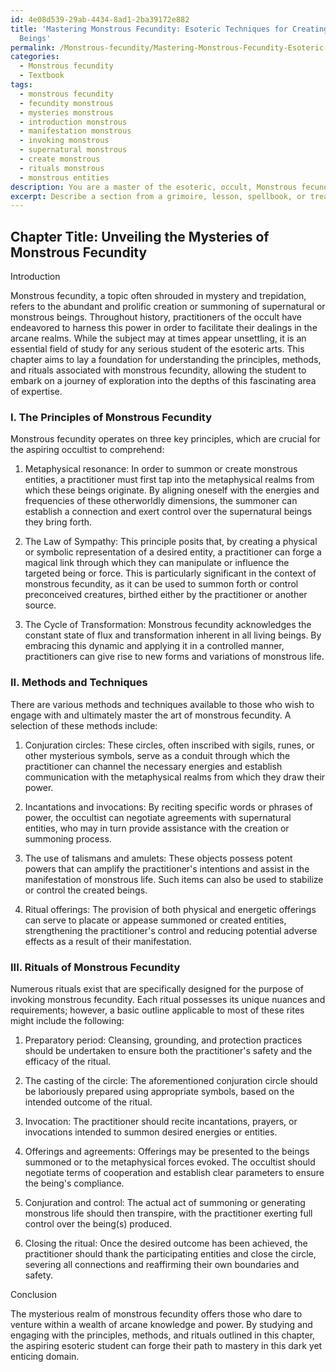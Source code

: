 ```yaml
---
id: 4e08d539-29ab-4434-8ad1-2ba39172e882
title: 'Mastering Monstrous Fecundity: Esoteric Techniques for Creating Supernatural
  Beings'
permalink: /Monstrous-fecundity/Mastering-Monstrous-Fecundity-Esoteric-Techniques-for-Creating-Supernatural-Beings/
categories:
  - Monstrous fecundity
  - Textbook
tags:
  - monstrous fecundity
  - fecundity monstrous
  - mysteries monstrous
  - introduction monstrous
  - manifestation monstrous
  - invoking monstrous
  - supernatural monstrous
  - create monstrous
  - rituals monstrous
  - monstrous entities
description: You are a master of the esoteric, occult, Monstrous fecundity and education, you have written many textbooks on the subject in ways that provide students with rich and deep understanding of the subject. You are being asked to write textbook-like sections on a topic and you do it with full context, explainability, and reliability in accuracy to the true facts of the topic at hand, in a textbook style that a student would easily be able to learn from, in a rich, engaging, and contextual way. Always include relevant context (such as formulas and history), related concepts, and in a way that someone can gain deep insights from.
excerpt: Describe a section from a grimoire, lesson, spellbook, or treatise that delves into the deep aspects of the occult topic, Monstrous fecundity, focusing on the principles, methods, and rituals involved. Ensure the content is rich and informative, enabling a student of the esoteric to gain valuable insights and a thorough understanding of this specific subject.
---
```

## Chapter Title: Unveiling the Mysteries of Monstrous Fecundity

Introduction

Monstrous fecundity, a topic often shrouded in mystery and trepidation, refers to the abundant and prolific creation or summoning of supernatural or monstrous beings. Throughout history, practitioners of the occult have endeavored to harness this power in order to facilitate their dealings in the arcane realms. While the subject may at times appear unsettling, it is an essential field of study for any serious student of the esoteric arts. This chapter aims to lay a foundation for understanding the principles, methods, and rituals associated with monstrous fecundity, allowing the student to embark on a journey of exploration into the depths of this fascinating area of expertise.

### I. The Principles of Monstrous Fecundity

Monstrous fecundity operates on three key principles, which are crucial for the aspiring occultist to comprehend:

1. Metaphysical resonance: In order to summon or create monstrous entities, a practitioner must first tap into the metaphysical realms from which these beings originate. By aligning oneself with the energies and frequencies of these otherworldly dimensions, the summoner can establish a connection and exert control over the supernatural beings they bring forth.

2. The Law of Sympathy: This principle posits that, by creating a physical or symbolic representation of a desired entity, a practitioner can forge a magical link through which they can manipulate or influence the targeted being or force. This is particularly significant in the context of monstrous fecundity, as it can be used to summon forth or control preconceived creatures, birthed either by the practitioner or another source.

3. The Cycle of Transformation: Monstrous fecundity acknowledges the constant state of flux and transformation inherent in all living beings. By embracing this dynamic and applying it in a controlled manner, practitioners can give rise to new forms and variations of monstrous life.

### II. Methods and Techniques

There are various methods and techniques available to those who wish to engage with and ultimately master the art of monstrous fecundity. A selection of these methods include:

1. Conjuration circles: These circles, often inscribed with sigils, runes, or other mysterious symbols, serve as a conduit through which the practitioner can channel the necessary energies and establish communication with the metaphysical realms from which they draw their power.

2. Incantations and invocations: By reciting specific words or phrases of power, the occultist can negotiate agreements with supernatural entities, who may in turn provide assistance with the creation or summoning process.

3. The use of talismans and amulets: These objects possess potent powers that can amplify the practitioner's intentions and assist in the manifestation of monstrous life. Such items can also be used to stabilize or control the created beings.

4. Ritual offerings: The provision of both physical and energetic offerings can serve to placate or appease summoned or created entities, strengthening the practitioner's control and reducing potential adverse effects as a result of their manifestation.

### III. Rituals of Monstrous Fecundity

Numerous rituals exist that are specifically designed for the purpose of invoking monstrous fecundity. Each ritual possesses its unique nuances and requirements; however, a basic outline applicable to most of these rites might include the following:

1. Preparatory period: Cleansing, grounding, and protection practices should be undertaken to ensure both the practitioner's safety and the efficacy of the ritual.

2. The casting of the circle: The aforementioned conjuration circle should be laboriously prepared using appropriate symbols, based on the intended outcome of the ritual.

3. Invocation: The practitioner should recite incantations, prayers, or invocations intended to summon desired energies or entities.

4. Offerings and agreements: Offerings may be presented to the beings summoned or to the metaphysical forces evoked. The occultist should negotiate terms of cooperation and establish clear parameters to ensure the being's compliance.

5. Conjuration and control: The actual act of summoning or generating monstrous life should then transpire, with the practitioner exerting full control over the being(s) produced.

6. Closing the ritual: Once the desired outcome has been achieved, the practitioner should thank the participating entities and close the circle, severing all connections and reaffirming their own boundaries and safety.

Conclusion

The mysterious realm of monstrous fecundity offers those who dare to venture within a wealth of arcane knowledge and power. By studying and engaging with the principles, methods, and rituals outlined in this chapter, the aspiring esoteric student can forge their path to mastery in this dark yet enticing domain.
